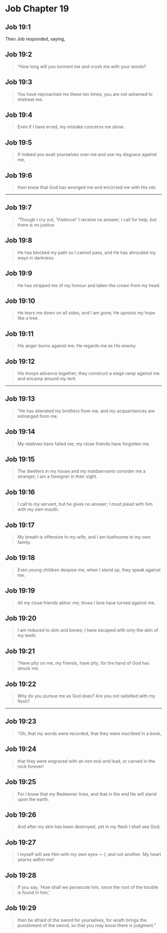 # Job Chapter 19

## Job 19:1

Then Job responded, saying,

## Job 19:2

> “How long will you torment me
> and crush me with your words?

## Job 19:3

> You have reproached me these ten times;
> you are not ashamed to mistreat me.

## Job 19:4

> Even if I have erred,
> my mistake concerns me alone.

## Job 19:5

> If indeed you exalt yourselves over me
> and use my disgrace against me,

## Job 19:6

> then know that God has wronged me
> and encircled me with His net.

---

## Job 19:7

> “Though I cry out, ‘Violence!’ I receive no answer;
> I call for help, but there is no justice.

## Job 19:8

> He has blocked my path so I cannot pass,
> and He has shrouded my ways in darkness.

## Job 19:9

> He has stripped me of my honour
> and taken the crown from my head.

## Job 19:10

> He tears me down on all sides,
> and I am gone; He uproots my hope like a tree.

## Job 19:11

> His anger burns against me;
> He regards me as His enemy.

## Job 19:12

> His troops advance together;
> they construct a siege ramp against me
> and encamp around my tent.

---

## Job 19:13

> “He has alienated my brothers from me,
> and my acquaintances are estranged from me.

## Job 19:14

> My relatives have failed me;
> my close friends have forgotten me.

## Job 19:15

> The dwellers in my house and my maidservants consider me a stranger;
> I am a foreigner in their sight.

## Job 19:16

> I call to my servant, but he gives no answer;
> I must plead with him with my own mouth.

## Job 19:17

> My breath is offensive to my wife,
> and I am loathsome to my own family.

## Job 19:18

> Even young children despise me;
> when I stand up, they speak against me.

## Job 19:19

> All my close friends abhor me;
> those I love have turned against me.

## Job 19:20

> I am reduced to skin and bones;
> I have escaped with only the skin of my teeth.

## Job 19:21

> “Have pity on me, my friends, have pity,
> for the hand of God has struck me.

## Job 19:22

> Why do you pursue me as God does?
> Are you not satisfied with my flesh?

---

## Job 19:23

> “Oh, that my words were recorded,
> that they were inscribed in a book,

## Job 19:24

> that they were engraved with an iron tool and lead,
> or carved in the rock forever!

## Job 19:25

> For I know that my Redeemer lives,
> and that in the end He will stand upon the earth.

## Job 19:26

> And after my skin has been destroyed,
> yet in my flesh I shall see God;

## Job 19:27

> I myself will see Him with my own eyes
> — I, and not another.
> My heart yearns within me!

## Job 19:28

> If you say, ‘How shall we persecute him,
> since the root of the trouble is found in him,’

## Job 19:29

> then be afraid of the sword for yourselves,
> for wrath brings the punishment of the sword,
> so that you may know there is judgment.”
